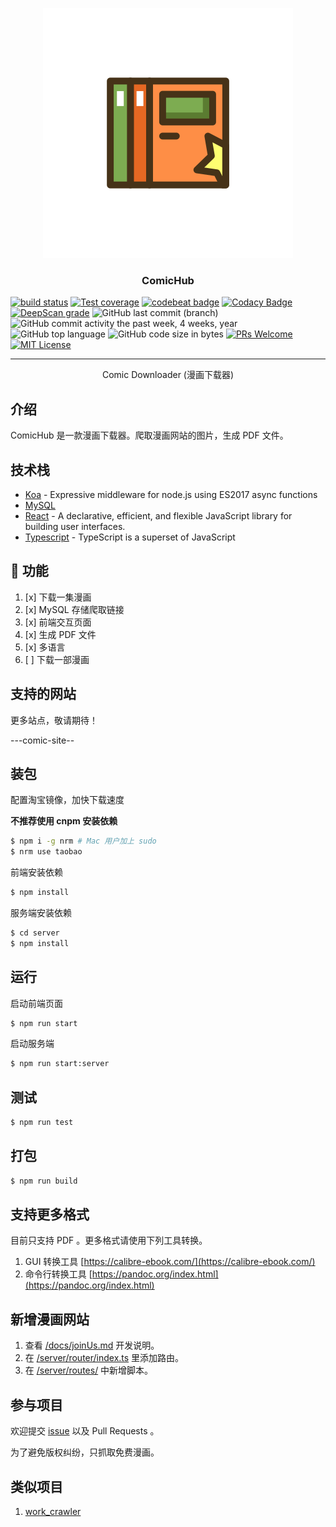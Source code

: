 <p align="center">
  <a href="https://github.com/nusr/ComicHub" rel="noopener noreferrer">
 <img src="./docs/logo.svg" alt="Project logo"></a>
</p>

<h3 align="center">ComicHub</h3>

<div>

[![build status](https://img.shields.io/travis/nusr/ComicHub/master.svg?style=flat-square)](https://travis-ci.org/nusr/ComicHub)
[![Test coverage](https://img.shields.io/codecov/c/github/nusr/ComicHub.svg?style=flat-square)](https://codecov.io/github/nusr/ComicHub?branch=master)
[![codebeat badge](https://codebeat.co/badges/d9f586aa-2e0a-4999-ad9a-4f51cb6f4fae)](https://codebeat.co/projects/github-com-nusr-comichub-master)
[![Codacy Badge](https://api.codacy.com/project/badge/Grade/9600f74529c7446292b20527855f6aea)](https://www.codacy.com/app/nusr/ComicHub?utm_source=github.com&utm_medium=referral&utm_content=nusr/ComicHub&utm_campaign=Badge_Grade)
[![DeepScan grade](https://deepscan.io/api/teams/4611/projects/6382/branches/52943/badge/grade.svg)](https://deepscan.io/dashboard#view=project&tid=4611&pid=6382&bid=52943)
![GitHub last commit (branch)](https://img.shields.io/github/last-commit/nusr/ComicHub/master.svg)
![GitHub commit activity the past week, 4 weeks, year](https://img.shields.io/github/commit-activity/y/nusr/ComicHub.svg)
![GitHub top language](https://img.shields.io/github/languages/top/nusr/ComicHub.svg)
![GitHub code size in bytes](https://img.shields.io/github/languages/code-size/nusr/ComicHub.svg)
[![PRs Welcome](https://img.shields.io/badge/PRs-welcome-brightgreen.svg?style=flat-square)](https://github.com/nusr/ComicHub/pull/new)
[![MIT License](https://img.shields.io/github/license/nusr/ComicHub.svg)](http://opensource.org/licenses/MIT)

</div>

---

<p align="center"> Comic Downloader (漫画下载器)
</p>

## 介绍

ComicHub 是一款漫画下载器。爬取漫画网站的图片，生成 PDF 文件。

## 技术栈

-   [Koa](https://github.com/koajs/koa) - Expressive middleware for node.js using ES2017 async functions
-   [MySQL](https://github.com/mysqljs/mysql)
-   [React](https://github.com/facebook/react) - A declarative, efficient, and flexible JavaScript library for building user interfaces.
-   [Typescript](https://github.com/microsoft/TypeScript) - TypeScript is a superset of JavaScript

## 🎉 功能

1. [x] 下载一集漫画
1. [x] MySQL 存储爬取链接
1. [x] 前端交互页面
1. [x] 生成 PDF 文件
1. [x] 多语言
1. [ ] 下载一部漫画

## 支持的网站

更多站点，敬请期待！

---comic-site--

## 装包

配置淘宝镜像，加快下载速度

**不推荐使用 cnpm 安装依赖**

```bash
$ npm i -g nrm # Mac 用户加上 sudo
$ nrm use taobao
```

前端安装依赖

```bash
$ npm install
```

服务端安装依赖

```bash
$ cd server
$ npm install
```

## 运行

启动前端页面

```bash
$ npm run start
```

启动服务端

```bash
$ npm run start:server
```

## 测试

```bash
$ npm run test
```

## 打包

```bash
$ npm run build
```

## 支持更多格式

目前只支持 PDF 。更多格式请使用下列工具转换。

1. GUI 转换工具 [https://calibre-ebook.com/](https://calibre-ebook.com/)
2. 命令行转换工具 [https://pandoc.org/index.html](https://pandoc.org/index.html)

## 新增漫画网站

1. 查看 [/docs/joinUs.md](https://github.com/nusr/ComicHub/blob/master/docs/joinUs.md) 开发说明。
2. 在 [/server/router/index.ts](https://github.com/nusr/ComicHub/blob/master/server/router/index.ts) 里添加路由。
3. 在 [/server/routes/](https://github.com/nusr/ComicHub/tree/master/server/routes) 中新增脚本。

## 参与项目

欢迎提交 [issue](https://github.com/nusr/ComicHub/issues) 以及 Pull Requests 。

为了避免版权纠纷，只抓取免费漫画。

## 类似项目

1. [work_crawler](https://github.com/kanasimi/work_crawler)
